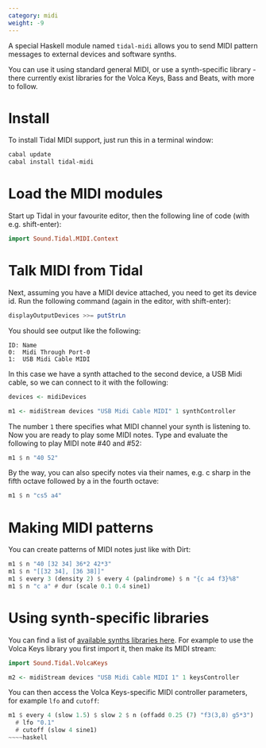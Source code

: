 ```yaml
---
category: midi
weight: -9
---
```


A special Haskell module named `tidal-midi` allows you to send MIDI
pattern messages to external devices and software synths.

You can use it using standard general MIDI, or use a synth-specific
library - there currently exist libraries for the Volca Keys, Bass and
Beats, with more to follow.

# Install

To install Tidal MIDI support, just run this in a terminal window:

~~~~bash
cabal update
cabal install tidal-midi
~~~~

# Load the MIDI modules

Start up Tidal in your favourite editor, then the following line
of code (with e.g. shift-enter):

~~~~haskell
import Sound.Tidal.MIDI.Context
~~~~

# Talk MIDI from Tidal

Next, assuming you have a MIDI device attached, you need to get its
device id. Run the following command (again in the editor, with
shift-enter):

~~~~haskell
displayOutputDevices >>= putStrLn
~~~~

You should see output like the following:

~~~~
ID:	Name
0:	Midi Through Port-0
1:  USB Midi Cable MIDI
~~~~

In this case we have a synth attached to the second device, a USB Midi
cable, so we can connect to it with the following:

~~~~haskell
devices <- midiDevices

m1 <- midiStream devices "USB Midi Cable MIDI" 1 synthController
~~~~

The number `1` there specifies what MIDI channel your synth is
listening to. Now you are ready to play some MIDI notes. Type and
evaluate the following to play MIDI note #40 and #52:

~~~~haskell
m1 $ n "40 52"
~~~~

By the way, you can also specify notes via their names, e.g. c sharp
in the fifth octave followed by a in the fourth octave:

~~~~haskell
m1 $ n "cs5 a4"
~~~~

# Making MIDI patterns

You can create patterns of MIDI notes just like with Dirt:

~~~~haskell
m1 $ n "40 [32 34] 36*2 42*3"
m1 $ n "[[32 34], [36 38]]"
m1 $ every 3 (density 2) $ every 4 (palindrome) $ n "{c a4 f3}%8"
m1 $ n "c a" # dur (scale 0.1 0.4 sine1)
~~~~

# Using synth-specific libraries

You can find a list of
[available synths libraries here](https://hackage.haskell.org/package/tidal-midi). For example to use the Volca Keys library you first import it, then make its MIDI stream:

~~~~haskell
import Sound.Tidal.VolcaKeys

m2 <- midiStream devices "USB Midi Cable MIDI 1" 1 keysController
~~~~

You can then access the Volca Keys-specific MIDI controller
parameters, for example `lfo` and `cutoff`:

~~~~haskell
m1 $ every 4 (slow 1.5) $ slow 2 $ n (offadd 0.25 (7) "f3(3,8) g5*3")
  # lfo "0.1"
  # cutoff (slow 4 sine1)
~~~~haskell
